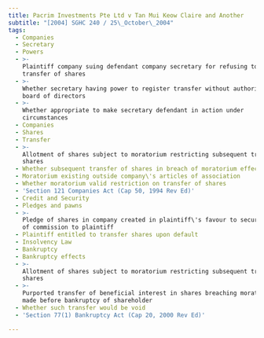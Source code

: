 ```yaml
---
title: Pacrim Investments Pte Ltd v Tan Mui Keow Claire and Another
subtitle: "[2004] SGHC 240 / 25\_October\_2004"
tags:
  - Companies
  - Secretary
  - Powers
  - >-
    Plaintiff company suing defendant company secretary for refusing to register
    transfer of shares
  - >-
    Whether secretary having power to register transfer without authority from
    board of directors
  - >-
    Whether appropriate to make secretary defendant in action under
    circumstances
  - Companies
  - Shares
  - Transfer
  - >-
    Allotment of shares subject to moratorium restricting subsequent transfer of
    shares
  - Whether subsequent transfer of shares in breach of moratorium effective
  - Moratorium existing outside company\'s articles of association
  - Whether moratorium valid restriction on transfer of shares
  - 'Section 121 Companies Act (Cap 50, 1994 Rev Ed)'
  - Credit and Security
  - Pledges and pawns
  - >-
    Pledge of shares in company created in plaintiff\'s favour to secure payment
    of commission to plaintiff
  - Plaintiff entitled to transfer shares upon default
  - Insolvency Law
  - Bankruptcy
  - Bankruptcy effects
  - >-
    Allotment of shares subject to moratorium restricting subsequent transfer of
    shares
  - >-
    Purported transfer of beneficial interest in shares breaching moratorium
    made before bankruptcy of shareholder
  - Whether such transfer would be void
  - 'Section 77(1) Bankruptcy Act (Cap 20, 2000 Rev Ed)'

---
```


